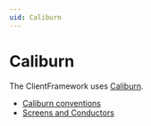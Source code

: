```yaml
---
uid: Caliburn
---
```

# Caliburn

The ClientFramework uses [Caliburn](https://caliburnmicro.com/).

- [Caliburn conventions](xref:CaliburnConventions)
- [Screens and Conductors](xref:ScreensAndConductors)